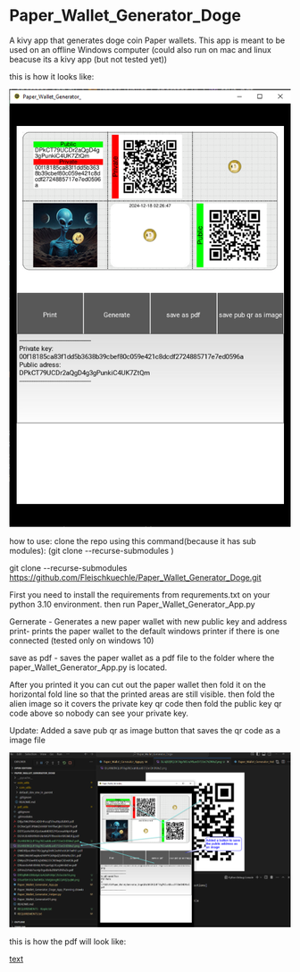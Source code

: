 # Paper_Wallet_Generator_Doge
A kivy app that generates doge coin Paper wallets.
This app is meant to be used on an offline Windows computer 
(could also run on mac and linux beacuse its a kivy app (but not tested yet))


this is how it looks like:

![alt text](Paper_Wallet_Generator03.png)

how to use:
clone the repo using this command(because it has sub modules):
(git clone --recurse-submodules <main-repo-url>)

git clone --recurse-submodules https://github.com/Fleischkuechle/Paper_Wallet_Generator_Doge.git

First you need to install the requirements from requrements.txt on your python 3.10 environment.
then run Paper_Wallet_Generator_App.py

Gernerate - Generates a new paper wallet with new public key and address
print- prints the paper wallet to the default windows printer if there is one connected 
        (tested only on windows 10)

save as pdf - saves the paper wallet as a pdf file to the folder where the paper_Wallet_Generator_App.py
                is located.

After you printed it you can cut out the paper wallet 
then fold it on the horizontal fold line so that the printed areas are still visible.
then fold the alien image so it covers the private key qr code
then fold the public key qr code above so nobody can see your private key.


Update:
Added a save pub qr as image button that saves the qr code as a image file

![alt text](Paper_Wallet_Generator02.png)


this is how the pdf will look like:

[text](pdf_utils/logos/DQMj2kFEjkCie5eyU7MhJi6mtySqauLpj8.pdf)